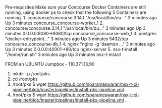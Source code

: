 
Pre-requisites
Make sure your Concourse Docker Containers are still running, using docker ps to check that the following 5 Containers are running.
        1. concourse/concourse:3.14.1   "/usr/local/bin/du..."   3 minutes ago       Up 3 minutes                                 concourse_concourse-worker_1
        2. concourse/concourse:3.14.1   "/usr/local/bin/du..."   3 minutes ago       Up 3 minutes        0.0.0.0:8080->8080/tcp   concourse_concourse-web_1
        3. postgres                     "docker-entrypoint..."   3 minutes ago       Up 3 minutes        5432/tcp                 concourse_concourse-db_1
        4. nginx                        "nginx -g 'daemon ..."   3 minutes ago       Up 3 minutes        0.0.0.0:40001->80/tcp    nginx-server
        5. nsx-t-install                "/home/run.sh"           3 minutes ago       Up 3 minutes                                 nsx-t-install


FROM an UBUNTU Jumpbox - 110.371.13.90
1. mkdir -p /root/pks
2. cd /root/pks 
2. /root/pks $ wget https://github.com/sparameswaran/nsx-t-ci-pipeline/blob/master/pipelines/install-pks-pipeline.yml .
3. /root/pks $ wget https://github.com/sparameswaran/nsx-t-ci-pipeline/blob/master/pipelines/install-pks-pipeline.yml .

